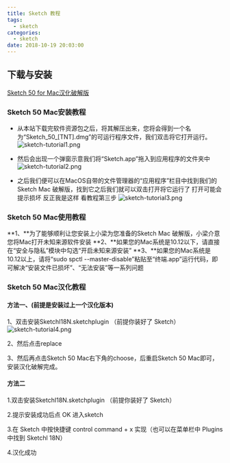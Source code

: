 ```yaml
---
title: Sketch 教程
tags:
  - sketch
categories:
  - sketch
date: 2018-10-19 20:03:00
---
```


## 下载与安装
[Sketch 50 for Mac汉化破解版](http://www.3322.cc/soft/38346.html)

### Sketch 50 Mac安装教程
* 从本站下载完软件资源包之后，将其解压出来，您将会得到一个名为“Sketch_50_[TNT].dmg”的可运行程序文件，我们双击将它打开运行。
![sketch-tutorial1.png](/images/sketch-tutorial/img1.png)

* 然后会出现一个弹窗示意我们将“Sketch.app”拖入到应用程序的文件夹中
![sketch-tutorial2.png](/images/sketch-tutorial/img2.png)

* 之后我们便可以在MacOS自带的文件管理器的“应用程序”栏目中找到我们的Sketch Mac 破解版，找到它之后我们就可以双击打开将它运行了  打开可能会提示损坏 反正我是这样 看教程第三步
![sketch-tutorial3.png](/images/sketch-tutorial/img3.png)

### Sketch 50 Mac使用教程
**1、**为了能够顺利让您安装上小梁为您准备的Sketch  Mac 破解版，小梁介意您将Mac打开未知来源软件安装
**2、**如果您的Mac系统是10.12以下，请直接在“安全与隐私”模块中勾选“开启未知来源安装”
**3、**如果您的Mac系统是10.12以上，请将“sudo spctl --master-disable”粘贴至“终端.app”运行代码，即可解决“安装文件已损坏”、“无法安装”等一系列问题

### Sketch 50 Mac汉化教程

#### 方法一、(前提是安装过上一个汉化版本)
1、双击安装SketchI18N.sketchplugin （前提你装好了 Sketch）
![sketch-tutorial4.png](/images/sketch-tutorial/img4.png)

2、然后点击replace

3、然后再点击Sketch 50 Mac右下角的choose，后重启Sketch 50 Mac即可，安装汉化破解完成。

#### 方法二
1.双击安装SketchI18N.sketchplugin （前提你装好了 Sketch）

2.提示安装成功后点 OK 进入sketch

3.在 Sketch 中按快捷键 control command + x 实现（也可以在菜单栏中 Plugins 中找到 Sketchl 
18N）

4.汉化成功